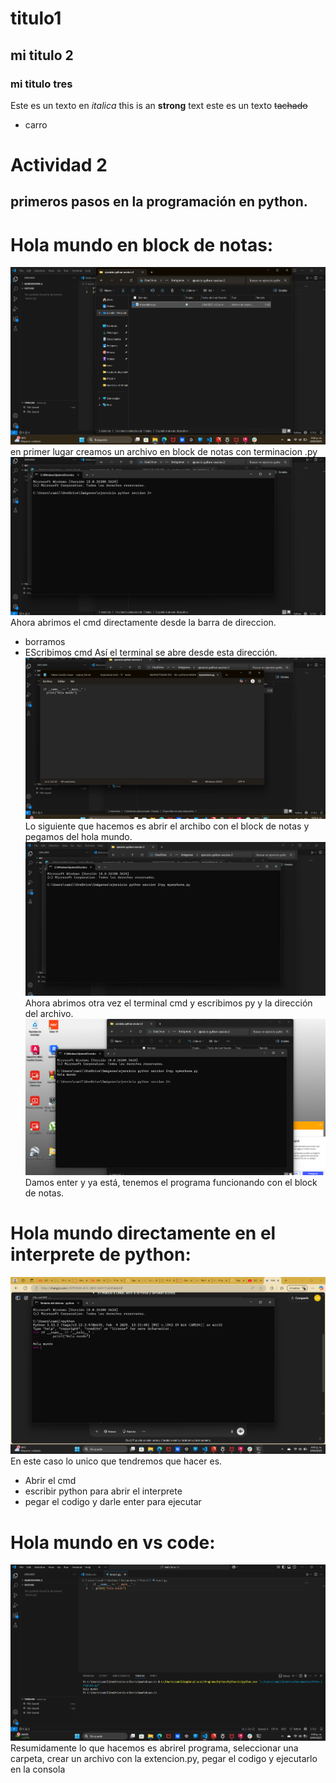 <!-- HEADINGS este texto no se ve-->


# titulo1
## mi titulo 2
### mi titulo tres

Este es un texto en *italica*
this is an **strong** text
este es un texto ~~tachado~~

* carro
# Actividad 2
## primeros pasos en la programación en python. 
# Hola mundo en block de notas:
![alt text](<Captura de pantalla 2025-04-08 162109-1.png>)
en primer lugar creamos un archivo en block de notas con terminacion .py
![alt text](<Captura de pantalla 2025-04-08 162233.png>)
Ahora abrimos el cmd directamente desde la barra de direccion.
* borramos
* EScribimos cmd
Así el terminal se abre desde esta dirección.
![alt text](<Captura de pantalla 2025-04-08 162342.png>)
Lo siguiente que hacemos es abrir el archibo con el block de notas y pegamos del hola mundo.
![alt text](<Captura de pantalla 2025-04-08 162519.png>)
Ahora abrimos otra vez el terminal cmd y escribimos py y la dirección del archivo.
![alt text](<Captura de pantalla 2025-04-08 164355.png>)
Damos enter y ya está, tenemos el programa funcionando con el block de notas.
# Hola mundo directamente en el interprete de python:
![alt text](<Captura de pantalla 2025-04-08 164726.png>)
En este caso lo unico que tendremos que hacer es.
* Abrir el cmd
* escribir python para abrir el interprete
* pegar el codigo y darle enter para ejecutar
# Hola mundo en vs code:
![alt text](<Captura de pantalla 2025-04-08 165504.png>)
Resumidamente lo que hacemos es abrirel programa, seleccionar una carpeta, crear un archivo con la extencion.py, pegar el codigo y ejecutarlo en la consola

